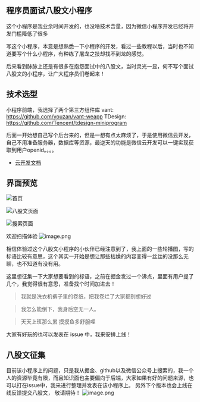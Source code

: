 ## 程序员面试八股文小程序

这个小程序是我业余时间开发的，也没啥技术含量，因为微信小程序开发已经将开发门槛降低了很多

写这个小程序，本意是想熟悉一下小程序的开发，看过一些教程以后，当时也不知道要写个什么小程序，有种练了屠龙之技却找不到龙的感觉。

后来看到脉脉上还是有很多在抱怨面试中的八股文，当时灵光一显，何不写个面试八股文的小程序，让广大程序员们卷起来！


## 技术选型

小程序前端，我选择了两个第三方组件库
vant: https://github.com/youzan/vant-weapp
TDesign: https://github.com/Tencent/tdesign-miniprogram

后面一开始想自己写个后台来的，但是一想有点太麻烦了，于是使用微信云开发，自己不用准备服务器，数据库等资源，最逆天的功能是微信云开发可以一键实现获取到用户openid。。。。 

- [云开发文档](https://developers.weixin.qq.com/miniprogram/dev/wxcloud/basis/getting-started.html)

## 界面预览
![首页](https://p3-juejin.byteimg.com/tos-cn-i-k3u1fbpfcp/bd05ecdfd57b4060b74d13d741c813b2~tplv-k3u1fbpfcp-zoom-1.image)

![八股文页面](https://p3-juejin.byteimg.com/tos-cn-i-k3u1fbpfcp/31e81e6971fe40519001a1e8a5591f7c~tplv-k3u1fbpfcp-zoom-1.image)


![搜索页面](https://p3-juejin.byteimg.com/tos-cn-i-k3u1fbpfcp/e74863ea0de74fc28f6d6cc21cea3da8~tplv-k3u1fbpfcp-zoom-1.image)


欢迎扫描体验
![image.png](https://p3-juejin.byteimg.com/tos-cn-i-k3u1fbpfcp/5d06a44556c54d74b773bdaab7abdf9c~tplv-k3u1fbpfcp-zoom-1.image)


相信体验过这个八股文小程序的小伙伴已经注意到了，我上面的一些轮播图，写的标语比较有意思，这个其实一开始是想让那些枯燥的内容变得一丝丝的没那么无聊，也不知道有没有用。

这里想征集一下大家想要看到的标语，之前在掘金发过一个沸点，里面有用户提了几个，我觉得很有意思，准备找个时间加进去！

> 我就是洗衣机裤子里的卷纸，把我卷烂了大家都别想好过


> 我怎么能倒下，我身后空无一人。


> 天天上班那么累 摸摸鱼多舒服哩


大家有好玩的也可以发表在 issue 中，我来安排上线！

## 八股文征集
目前该小程序上的问题，只是我从掘金、github以及微信公众号上搜索的，我一个人的资源毕竟有限，而且知识面也主要偏向于后端，大家如果有好的问题来源，也可以打在issue中，我来进行整理并发表在该小程序上。
另外下个版本也会上线在线反馈提交八股文， 敬请期待！
![image.png](https://p3-juejin.byteimg.com/tos-cn-i-k3u1fbpfcp/4cad88512ba5450a83c972c154aefe48~tplv-k3u1fbpfcp-zoom-1.image)




